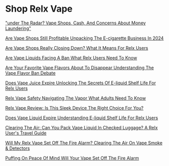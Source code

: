 <h1>Shop Relx Vape</h1><p><a href="post/under-the-radar?-vape-shops,-cash,-and-concerns-about-money-laundering.md">"under The Radar? Vape Shops, Cash, And Concerns About Money Laundering"</a></p><p><a href="post/are-vape-shops-still-profitable-unpacking-the-e-cigarette-business-in-2024.md">Are Vape Shops Still Profitable Unpacking The E-cigarette Business In 2024</a></p><p><a href="post/are-vape-shops-really-closing-down?-what-it-means-for-relx-users.md">Are Vape Shops Really Closing Down? What It Means For Relx Users</a></p><p><a href="post/are-vape-liquids-facing-a-ban-what-relx-users-need-to-know.md">Are Vape Liquids Facing A Ban What Relx Users Need To Know</a></p><p><a href="post/are-your-favorite-vape-flavors-about-to-disappear-understanding-the-vape-flavor-ban-debate.md">Are Your Favorite Vape Flavors About To Disappear Understanding The Vape Flavor Ban Debate</a></p><p><a href="post/does-vape-juice-expire-unlocking-the-secrets-of-e-liquid-shelf-life-for-relx-users.md">Does Vape Juice Expire Unlocking The Secrets Of E-liquid Shelf Life For Relx Users</a></p><p><a href="post/relx-vape-safety-navigating-the-vapor-what-adults-need-to-know.md">Relx Vape Safety Navigating The Vapor What Adults Need To Know</a></p><p><a href="post/relx-vape-review:-is-this-sleek-device-the-right-choice-for-you?.md">Relx Vape Review: Is This Sleek Device The Right Choice For You?</a></p><p><a href="post/does-vape-liquid-expire-understanding-e-liquid-shelf-life-for-relx-users.md">Does Vape Liquid Expire Understanding E-liquid Shelf Life For Relx Users</a></p><p><a href="post/clearing-the-air:-can-you-pack-vape-liquid-in-checked-luggage?-a-relx-user's-travel-guide.md">Clearing The Air: Can You Pack Vape Liquid In Checked Luggage? A Relx User's Travel Guide</a></p><p><a href="post/will-my-relx-vape-set-off-the-fire-alarm?-clearing-the-air-on-vape-smoke-&-detectors.md">Will My Relx Vape Set Off The Fire Alarm? Clearing The Air On Vape Smoke & Detectors</a></p><p><a href="post/puffing-on-peace-of-mind-will-your-vape-set-off-the-fire-alarm.md">Puffing On Peace Of Mind Will Your Vape Set Off The Fire Alarm</a></p>